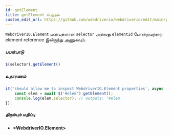 ```yaml
---
id: getElement
title: getElement பெறுதல்
custom_edit_url: https://github.com/webdriverio/webdriverio/edit/main/packages/webdriverio/src/commands/element/getElement.ts
---
```


`WebdriverIO.Element` பண்புகளான `selector` அல்லது `elementId` போன்றவற்றை element reference இலிருந்து அணுகவும்.

##### பயன்பாடு

```js
$(selector).getElement()
```

##### உதாரணம்

```ts title="getElement.ts"
it('should allow me to inspect WebdriverIO.Element properties', async () => {
    const elem = await $('#elem').getElement();
    console.log(elem.selector); // outputs: '#elem'
});
```

##### திரும்பும் மதிப்பு

- **&lt;WebdriverIO.Element&gt;**
    